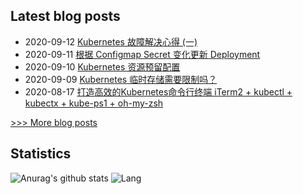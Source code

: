 
## Latest blog posts
- 2020-09-12 [Kubernetes 故障解决心得 (一)](http://7x3027.coding-pages.com/2020/09/11/Kubernetes%20%E6%95%85%E9%9A%9C%E8%A7%A3%E5%86%B3%E5%BF%83%E5%BE%97%20(%E4%B8%80)/)
- 2020-09-11 [根据 Configmap Secret 变化更新 Deployment](http://7x3027.coding-pages.com/2020/09/11/%E6%A0%B9%E6%8D%AE%20Configmap%20Secret%20%E5%8F%98%E5%8C%96%E6%9B%B4%E6%96%B0%20Deployment/)
- 2020-09-10 [Kubernetes 资源预留配置](http://7x3027.coding-pages.com/2020/09/10/Kubernetes%20%E8%B5%84%E6%BA%90%E9%A2%84%E7%95%99%E9%85%8D%E7%BD%AE/)
- 2020-09-09 [Kubernetes 临时存储需要限制吗？](http://7x3027.coding-pages.com/2020/09/09/Kubernetes%20%E4%B8%B4%E6%97%B6%E5%AD%98%E5%82%A8%E9%9C%80%E8%A6%81%E9%99%90%E5%88%B6%E5%90%97%EF%BC%9F/)
- 2020-08-17 [打造高效的Kubernetes命令行终端 iTerm2 + kubectl + kubectx + kube-ps1 + oh-my-zsh](http://7x3027.coding-pages.com/2020/08/17/%E6%89%93%E9%80%A0%E9%AB%98%E6%95%88%E7%9A%84Kubernetes%E5%91%BD%E4%BB%A4%E8%A1%8C%E7%BB%88%E7%AB%AF%20iTerm2%20+%20kubectl%20+%20kubectx%20+%20kube-ps1%20+%20oh-my-zsh/)

[>>> More blog posts](https://opscloud.vip/archives/)

## Statistics
![Anurag's github stats](https://github-readme-stats.vercel.app/api?username=evenno&show_icons=true&theme=dark)
![Lang](https://github-readme-stats.vercel.app/api/top-langs/?username=evenno&hide=ipynb,html&layout=compact)
